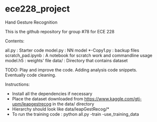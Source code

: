 # ece228_project
Hand Gesture Recognition



This is the github repository for group #78 for ECE 228


Contents:

all.py : Starter code 
model.py : NN model 
*-Copy1.py : backup files
scratch_pad.ipynb : A notebook for scratch work and commandline usage 
model.h5 : weights' file 
data/ : Directory that contains dataset 

TODO: Play and improve the code. Adding analysis code snippets. Eventually code cleaning. 

Instructions:
- Install all the dependencies if necessary 
- Place the dataset downloaded from https://www.kaggle.com/gti-upm/leapgestrecog in the data/ directory 
- Hierarchy should look like data/leapGestRecog/* 
- To run the training code : 
     python all.py -train -use_training_data 
     
 
